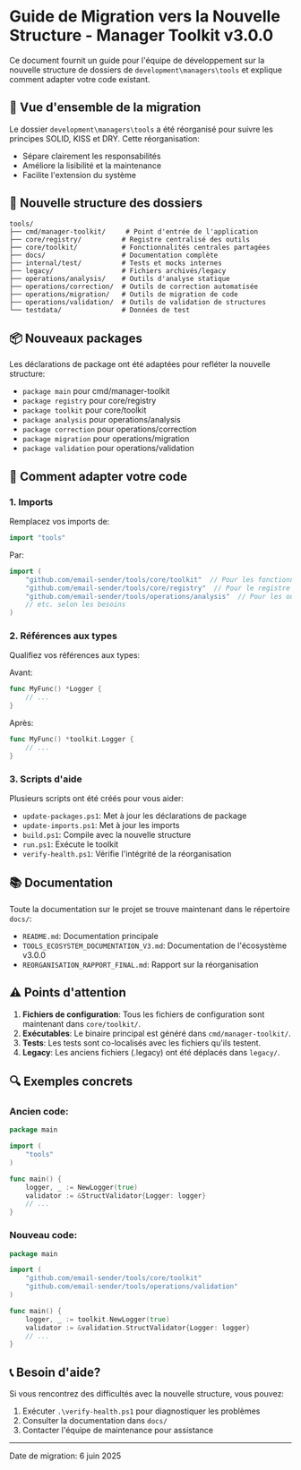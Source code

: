# Guide de Migration vers la Nouvelle Structure - Manager Toolkit v3.0.0

Ce document fournit un guide pour l'équipe de développement sur la nouvelle structure de dossiers de `development\managers\tools` et explique comment adapter votre code existant.

## 🔄 Vue d'ensemble de la migration

Le dossier `development\managers\tools` a été réorganisé pour suivre les principes SOLID, KISS et DRY. Cette réorganisation:
- Sépare clairement les responsabilités
- Améliore la lisibilité et la maintenance
- Facilite l'extension du système

## 📁 Nouvelle structure des dossiers

```
tools/
├── cmd/manager-toolkit/     # Point d'entrée de l'application
├── core/registry/          # Registre centralisé des outils
├── core/toolkit/           # Fonctionnalités centrales partagées  
├── docs/                   # Documentation complète
├── internal/test/          # Tests et mocks internes
├── legacy/                 # Fichiers archivés/legacy
├── operations/analysis/    # Outils d'analyse statique
├── operations/correction/  # Outils de correction automatisée
├── operations/migration/   # Outils de migration de code
├── operations/validation/  # Outils de validation de structures
└── testdata/               # Données de test
```

## 📦 Nouveaux packages

Les déclarations de package ont été adaptées pour refléter la nouvelle structure:

- `package main` pour cmd/manager-toolkit
- `package registry` pour core/registry
- `package toolkit` pour core/toolkit
- `package analysis` pour operations/analysis
- `package correction` pour operations/correction
- `package migration` pour operations/migration
- `package validation` pour operations/validation

## 🔄 Comment adapter votre code

### 1. Imports

Remplacez vos imports de:
```go
import "tools"
```

Par:
```go
import (
    "github.com/email-sender/tools/core/toolkit"  // Pour les fonctionnalités de base
    "github.com/email-sender/tools/core/registry"  // Pour le registre
    "github.com/email-sender/tools/operations/analysis"  // Pour les outils d'analyse
    // etc. selon les besoins
)
```

### 2. Références aux types

Qualifiez vos références aux types:

Avant:
```go
func MyFunc() *Logger {
    // ...
}
```

Après:
```go
func MyFunc() *toolkit.Logger {
    // ...
}
```

### 3. Scripts d'aide

Plusieurs scripts ont été créés pour vous aider:

- `update-packages.ps1`: Met à jour les déclarations de package
- `update-imports.ps1`: Met à jour les imports
- `build.ps1`: Compile avec la nouvelle structure
- `run.ps1`: Exécute le toolkit
- `verify-health.ps1`: Vérifie l'intégrité de la réorganisation

## 📚 Documentation

Toute la documentation sur le projet se trouve maintenant dans le répertoire `docs/`:
- `README.md`: Documentation principale
- `TOOLS_ECOSYSTEM_DOCUMENTATION_V3.md`: Documentation de l'écosystème v3.0.0
- `REORGANISATION_RAPPORT_FINAL.md`: Rapport sur la réorganisation

## ⚠️ Points d'attention

1. **Fichiers de configuration**: Tous les fichiers de configuration sont maintenant dans `core/toolkit/`.
2. **Exécutables**: Le binaire principal est généré dans `cmd/manager-toolkit/`.
3. **Tests**: Les tests sont co-localisés avec les fichiers qu'ils testent.
4. **Legacy**: Les anciens fichiers (.legacy) ont été déplacés dans `legacy/`.

## 🔍 Exemples concrets

### Ancien code:
```go
package main

import (
    "tools"
)

func main() {
    logger, _ := NewLogger(true)
    validator := &StructValidator{Logger: logger}
    // ...
}
```

### Nouveau code:
```go
package main

import (
    "github.com/email-sender/tools/core/toolkit"
    "github.com/email-sender/tools/operations/validation"
)

func main() {
    logger, _ := toolkit.NewLogger(true)
    validator := &validation.StructValidator{Logger: logger}
    // ...
}
```

## 📞 Besoin d'aide?

Si vous rencontrez des difficultés avec la nouvelle structure, vous pouvez:
1. Exécuter `.\verify-health.ps1` pour diagnostiquer les problèmes
2. Consulter la documentation dans `docs/`
3. Contacter l'équipe de maintenance pour assistance

---

Date de migration: 6 juin 2025
